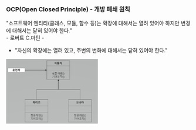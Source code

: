 ### OCP(Open Closed Principle) - 개방 폐쇄 원칙

"소프트웨어 엔티티(클래스, 모듈, 함수 등)는 확장에 대해서는 열려 있어야 하지만 변경에 대해서는 닫혀 있어야 한다."  
    - 로버트 C.마틴 -

- "자신의 확장에는 열려 있고, 주변의 변화에 대해서는 닫혀 있어야 한다."

<img src="img.jpg" style="width: 250px;">